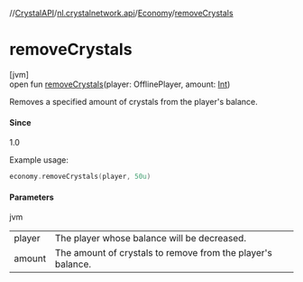 //[CrystalAPI](../../../index.md)/[nl.crystalnetwork.api](../index.md)/[Economy](index.md)/[removeCrystals](remove-crystals.md)

# removeCrystals

[jvm]\
open fun [removeCrystals](remove-crystals.md)(player: OfflinePlayer, amount: [Int](https://kotlinlang.org/api/latest/jvm/stdlib/kotlin/-int/index.html))

Removes a specified amount of crystals from the player's balance.

#### Since

1.0

Example usage:

```kotlin
economy.removeCrystals(player, 50u)
```

#### Parameters

jvm

| | |
|---|---|
| player | The player whose balance will be decreased. |
| amount | The amount of crystals to remove from the player's balance. |
